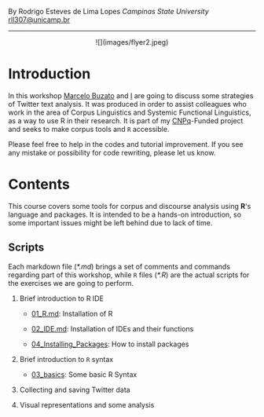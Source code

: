 By Rodrigo Esteves de Lima Lopes *Campinas State University* [rll307\@unicamp.br](mailto:rll307@unicamp.br)

------------------------------------------------------------------------

<p style="text-align: center;">
![](images/flyer2.jpeg)
</p>

# Introduction

In this workshop [Marcelo Buzato](mailto:mbuzato@unicamp.br) and [I](mailto:rll307@unicamp.br) are going to discuss some strategies of Twitter text analysis. It was produced in order to assist colleagues who work in the area of Corpus Linguistics and Systemic Functional Linguistics, as a way to use R in their research. It is part of my [CNPq](http://www.cnpq.br)-Funded project and seeks to make corpus tools and `R` accessible.

Please feel free to help in the codes and tutorial improvement. If you see any mistake or possibility for code rewriting, please let us know.

# Contents

This course covers some tools for corpus and discourse analysis using **R**'s language and packages. It is intended to be a hands-on introduction, so some important issues might be left behind due to lack of time.

## Scripts

Each markdown file (*\*.md*) brings a set of comments and commands regarding part of this workshop, while `R` files (*\*.R*) are the actual scripts for the exercises we are going to perform.

1.  Brief introduction to R IDE

    -   [01_R.md](01_R.md): Installation of R

    -   [02_IDE.md](02_IDE.md): Installation of IDEs and their functions

    -   [04_Installing_Packages](04_Installing_Packages.md): How to install packages

2.  Brief introduction to `R` syntax

    -   [03_basics](03_basics.md): Some basic R Syntax

3.  Collecting and saving Twitter data

4.  Visual representations and some analysis

